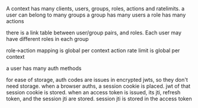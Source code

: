 A context has many clients, users, groups, roles, actions and ratelimits.
a user can belong to many groups
a group has many users
a role has many actions

there is a link table between user/group pairs, and roles.
Each user may have different roles in each group

role->action mapping is global per context
action rate limit is global per context

a user has many auth methods

for ease of storage, auth codes are issues in encrypted jwts, so they don't need storage.
when a browser auths, a session cookie is placed.  jwt of that session cookie is stored.
when an access token is issued, its jti, refresh token, and the session jti are stored.
session jti is stored in the access token
